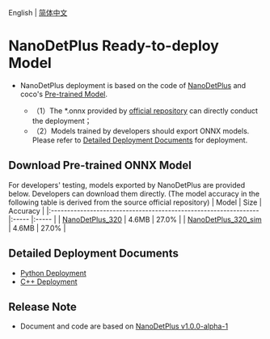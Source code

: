 English | [简体中文](README.md)

# NanoDetPlus Ready-to-deploy Model


- NanoDetPlus deployment is based on the code of [NanoDetPlus](https://github.com/RangiLyu/nanodet/tree/v1.0.0-alpha-1) and coco's [Pre-trained Model](https://github.com/RangiLyu/nanodet/releases/tag/v1.0.0-alpha-1).

  - （1）The *.onnx provided by [official repository](https://github.com/RangiLyu/nanodet/releases/tag/v1.0.0-alpha-1) can directly conduct the deployment；
  - （2）Models trained by developers should export ONNX models. Please refer to [Detailed Deployment Documents](#详细部署文档) for deployment.

## Download Pre-trained ONNX Model

For developers' testing, models exported by NanoDetPlus are provided below. Developers can download them directly. (The model accuracy in the following table is derived from the source official repository)
| Model                                                               | Size    | Accuracy    |
|:---------------------------------------------------------------- |:----- |:----- |
| [NanoDetPlus_320](https://bj.bcebos.com/paddlehub/fastdeploy/nanodet-plus-m_320.onnx ) | 4.6MB | 27.0% |
| [NanoDetPlus_320_sim](https://bj.bcebos.com/paddlehub/fastdeploy/nanodet-plus-m_320-sim.onnx) | 4.6MB | 27.0% |


## Detailed Deployment Documents

- [Python Deployment](python)
- [C++ Deployment](cpp)


## Release Note

- Document and code are based on [NanoDetPlus v1.0.0-alpha-1](https://github.com/RangiLyu/nanodet/tree/v1.0.0-alpha-1) 
